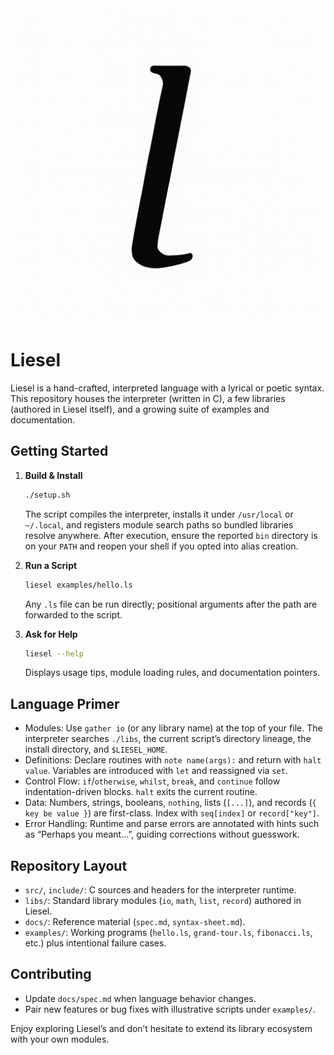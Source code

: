 <div align=center>
    <img src="./logo.png">
</div>

# Liesel

Liesel is a hand-crafted, interpreted language with a lyrical or poetic syntax. This repository houses the interpreter (written in C), a few libraries (authored in Liesel itself), and a growing suite of examples and documentation.

## Getting Started

1. **Build & Install**
   ```bash
   ./setup.sh
   ```
   The script compiles the interpreter, installs it under `/usr/local` or `~/.local`, and registers module search paths so bundled libraries resolve anywhere. After execution, ensure the reported `bin` directory is on your `PATH` and reopen your shell if you opted into alias creation.

2. **Run a Script**
   ```bash
   liesel examples/hello.ls
   ```
   Any `.ls` file can be run directly; positional arguments after the path are forwarded to the script.

3. **Ask for Help**
   ```bash
   liesel --help
   ```
   Displays usage tips, module loading rules, and documentation pointers.

## Language Primer

- Modules: Use `gather io` (or any library name) at the top of your file. The interpreter searches `./libs`, the current script’s directory lineage, the install directory, and `$LIESEL_HOME`.
- Definitions: Declare routines with `note name(args):` and return with `halt value`. Variables are introduced with `let` and reassigned via `set`.
- Control Flow: `if`/`otherwise`, `whilst`, `break`, and `continue` follow indentation-driven blocks. `halt` exits the current routine.
- Data: Numbers, strings, booleans, `nothing`, lists (`[...]`), and records (`{ key be value }`) are first-class. Index with `seq[index]` or `record["key"]`.
- Error Handling: Runtime and parse errors are annotated with hints such as “Perhaps you meant...”, guiding corrections without guesswork.

## Repository Layout

- `src/`, `include/`: C sources and headers for the interpreter runtime.
- `libs/`: Standard library modules (`io`, `math`, `list`, `record`) authored in Liesel.
- `docs/`: Reference material (`spec.md`, `syntax-sheet.md`).
- `examples/`: Working programs (`hello.ls`, `grand-tour.ls`, `fibonacci.ls`, etc.) plus intentional failure cases.

## Contributing

- Update `docs/spec.md` when language behavior changes.
- Pair new features or bug fixes with illustrative scripts under `examples/`.

Enjoy exploring Liesel’s and don’t hesitate to extend its library ecosystem with your own modules.
